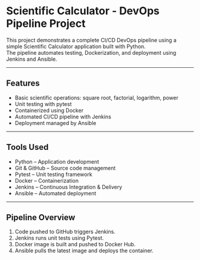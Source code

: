 # Scientific Calculator - DevOps Pipeline Project

This project demonstrates a complete CI/CD DevOps pipeline using a simple Scientific Calculator application built with Python.  
The pipeline automates testing, Dockerization, and deployment using Jenkins and Ansible.

---

## Features
- Basic scientific operations: square root, factorial, logarithm, power  
- Unit testing with pytest  
- Containerized using Docker  
- Automated CI/CD pipeline with Jenkins  
- Deployment managed by Ansible

---

## Tools Used
- Python – Application development  
- Git & GitHub – Source code management  
- Pytest – Unit testing framework  
- Docker – Containerization  
- Jenkins – Continuous Integration & Delivery  
- Ansible – Automated deployment

---

## Pipeline Overview
1. Code pushed to GitHub triggers Jenkins.  
2. Jenkins runs unit tests using Pytest.  
3. Docker image is built and pushed to Docker Hub.  
4. Ansible pulls the latest image and deploys the container.

